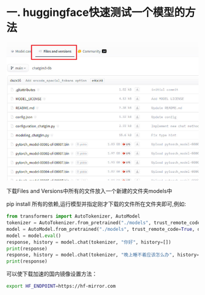 # 一. huggingface快速测试一个模型的方法

![](assets/download.jpg)

下载Files and Versions中所有的文件放入一个新建的文件夹models中

pip install 所有的依赖,运行模型并指定刚才下载的文件所在文件夹即可,例如:

```python
from transformers import AutoTokenizer, AutoModel
tokenizer = AutoTokenizer.from_pretrained("./models", trust_remote_code=True)
model = AutoModel.from_pretrained("./models", trust_remote_code=True, device='cuda')
model = model.eval()
response, history = model.chat(tokenizer, "你好", history=[])
print(response)
response, history = model.chat(tokenizer, "晚上睡不着应该怎么办", history=history)
print(response)
```

可以使下载加速的国内镜像设置方法：

```bash
export HF_ENDPOINT=https://hf-mirror.com
```





